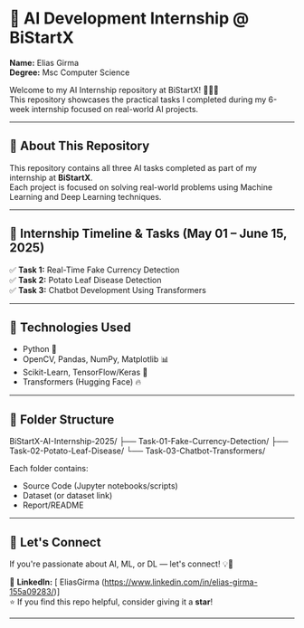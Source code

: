 # 🚀 AI Development Internship @ BiStartX

**Name:** Elias Girma  
**Degree:** Msc Computer Science

Welcome to my AI Internship repository at BiStartX! 👨‍💻✨  
This repository showcases the practical tasks I completed during my 6-week internship focused on real-world AI projects.

---

## 📌 About This Repository

This repository contains all three AI tasks completed as part of my internship at **BiStartX**.  
Each project is focused on solving real-world problems using Machine Learning and Deep Learning techniques.

---

## 📅 Internship Timeline & Tasks (May 01 – June 15, 2025)

✅ **Task 1:** Real-Time Fake Currency Detection  
✅ **Task 2:** Potato Leaf Disease Detection  
✅ **Task 3:** Chatbot Development Using Transformers  

---

## 🚀 Technologies Used

- Python 🐍  
- OpenCV, Pandas, NumPy, Matplotlib 📊  
- Scikit-Learn, TensorFlow/Keras 🤖  
- Transformers (Hugging Face) 🔥  

---

## 📁 Folder Structure
BiStartX-AI-Internship-2025/ ├── Task-01-Fake-Currency-Detection/ ├── Task-02-Potato-Leaf-Disease/ └── Task-03-Chatbot-Transformers/


Each folder contains:
- Source Code (Jupyter notebooks/scripts)
- Dataset (or dataset link)
- Report/README

---

## 🤝 Let's Connect

If you're passionate about AI, ML, or DL — let's connect! 💡💬

🔗 **LinkedIn:** [ EliasGirma (https://www.linkedin.com/in/elias-girma-155a09283/)]  
⭐ If you find this repo helpful, consider giving it a **star**!

---

